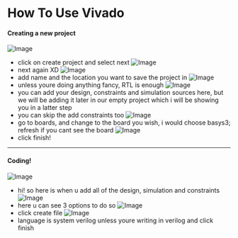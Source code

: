 # How To Use Vivado
#### Creating a new project 
![Image](https://github.com/user-attachments/assets/297d3da4-29fe-4313-ae65-a26954974282)
- click on create project and select next 
![Image](https://github.com/user-attachments/assets/ea2a9de8-44eb-49ac-9eb3-37d5f9f1f11b) 
- next again XD 
![Image](https://github.com/user-attachments/assets/c29ffce4-6286-442a-a1ad-160747f1b9ae)
- add name and the location you want to save the project in
![Image](https://github.com/user-attachments/assets/bca44f88-9b92-42ec-bafa-2862b8cbc922)
- unless youre doing anything fancy, RTL is enough
![Image](https://github.com/user-attachments/assets/7f8bd1db-05af-4f04-b84d-259b9aa713f2)
- you can add your design, constraints and simulation sources here, but we will be adding it later in our empty project which i will be showing you in a latter step
- you can skip the add constraints too
![Image](https://github.com/user-attachments/assets/51b59383-2327-4694-bbbf-e89da07fdfad)
- go to boards, and change to the board you wish, i would choose basys3; refresh if you cant see the board
![Image](https://github.com/user-attachments/assets/55de96a7-ff9b-4997-ac37-7c02a364a1a2)
- click finish!
- - - 
#### Coding! 
![Image](https://github.com/user-attachments/assets/2c8a5181-75cc-40a1-9fb0-9af92e088d16)
- hi! so here is when u add all of the design, simulation and constraints 
![Image](https://github.com/user-attachments/assets/3487b69b-92b2-4771-b31b-859862c19d7a)
- here u can see 3 options to do so
![Image](https://github.com/user-attachments/assets/88881fe1-e97a-4911-bc12-9172cd26c873)
- click create file
![Image](https://github.com/user-attachments/assets/5d240b11-daac-47b4-9720-a6a2f3d62f81)
- language is system verilog unless youre writing in verilog and click finish
